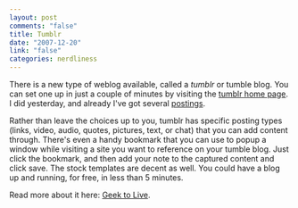 ```yaml
--- 
layout: post
comments: "false"
title: Tumblr
date: "2007-12-20"
link: "false"
categories: nerdliness
---
```

There is a new type of weblog available, called a <i>tumblr</i> or tumble blog.  You can set one up in just a couple of minutes by visiting the <a href="http://tumblr.com" title="tumblr">tumblr home page</a>.  I did yesterday, and already I've got several <a href="http://zanshin.tumblr.com" title="remaining mind">postings</a>.

Rather than leave the choices up to you, tumblr has specific posting types (links, video, audio, quotes, pictures, text, or chat) that you can add content through.  There's even a handy bookmark that you can use to popup a window while visiting a site you want to reference on your tumble blog. Just click the bookmark, and then add your note to the captured content and click save.  The stock templates are decent as well.  You could have a blog up and running, for free, in less than 5 minutes.

Read more about it here: <a href="http://lifehacker.com/software/web-publishing/geek-to-live--instant-no+overhead-blog-with-tumblr-244915.php" title="Instant No Overhead Blogging with Tumblr">Geek to Live</a>.
